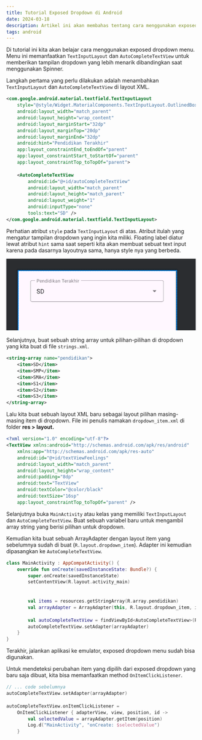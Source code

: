 ```yaml
---
title: Tutorial Exposed Dropdown di Android
date: 2024-03-18
description: Artikel ini akan membahas tentang cara menggunakan exposed dropdown untuk memberikan tampilan dropdown yang lebih menarik dibandingkan Spinner.
tags: android
---
```


Di tutorial ini kita akan belajar cara menggunakan exposed dropdown menu. Menu ini memanfaatkan `TextInputLayout` dan `AutoCompleteTextView` untuk memberikan tampilan dropdown yang lebih menarik dibandingkan saat menggunakan Spinner.

Langkah pertama yang perlu dilakukan adalah menambahkan `TextInputLayout` dan `AutoCompleteTextView` di layout XML.

```xml
<com.google.android.material.textfield.TextInputLayout
    style="@style/Widget.MaterialComponents.TextInputLayout.OutlinedBox.ExposedDropdownMenu"
    android:layout_width="match_parent"
    android:layout_height="wrap_content"
    android:layout_marginStart="32dp"
    android:layout_marginTop="20dp"
    android:layout_marginEnd="32dp"
    android:hint="Pendidikan Terakhir"
    app:layout_constraintEnd_toEndOf="parent"
    app:layout_constraintStart_toStartOf="parent"
    app:layout_constraintTop_toTopOf="parent">

    <AutoCompleteTextView
        android:id="@+id/autoCompleteTextView"
        android:layout_width="match_parent"
        android:layout_height="match_parent"
        android:layout_weight="1"
        android:inputType="none"
        tools:text="SD" />
</com.google.android.material.textfield.TextInputLayout>
```

Perhatian atribut `style` pada `TextInputLayout` di atas. Atribut itulah yang mengatur tampilan dropdown yang ingin kita miliki. Floating label diatur lewat atribut `hint` sama saat seperti kita akan membuat sebuat text input karena pada dasarnya layoutnya sama, hanya style nya yang berbeda.

![Desain dropdown di layout XML](/assets/images/posts/image.png)

Selanjutnya, buat sebuah string array untuk pilihan-pilihan di dropdown yang kita buat di file `strings.xml`.

```xml
<string-array name="pendidikan">
    <item>SD</item>
    <item>SMP</item>
    <item>SMA</item>
    <item>S1</item>
    <item>S2</item>
    <item>S3</item>
</string-array>
```

Lalu kita buat sebuah layout XML baru sebagai layout pilihan masing-masing item di dropdown. File ini penulis namakan `dropdown_item.xml` di folder **res > layout.**

```xml
<?xml version="1.0" encoding="utf-8"?>
<TextView xmlns:android="http://schemas.android.com/apk/res/android"
    xmlns:app="http://schemas.android.com/apk/res-auto"
    android:id="@+id/textViewFeelings"
    android:layout_width="match_parent"
    android:layout_height="wrap_content"
    android:padding="8dp"
    android:text="TextView"
    android:textColor="@color/black"
    android:textSize="16sp"
    app:layout_constraintTop_toTopOf="parent" />
```

Selanjutnya buka `MainActivity` atau kelas yang memiliki `TextInputLayout` dan `AutoCompleteTextView`. Buat sebuah variabel baru untuk mengambil array string yang berisi pilihan untuk dropdown.

Kemudian kita buat sebuah ArrayAdapter dengan layout item yang sebelumnya sudah di buat (`R.layout.dropdown_item`). Adapter ini kemudian dipasangkan ke `AutoCompleteTextView`.

```kotlin
class MainActivity : AppCompatActivity() {
    override fun onCreate(savedInstanceState: Bundle?) {
        super.onCreate(savedInstanceState)
        setContentView(R.layout.activity_main)


        val items = resources.getStringArray(R.array.pendidikan)
        val arrayAdapter = ArrayAdapter(this, R.layout.dropdown_item, items)

        val autoCompleteTextView = findViewById<AutoCompleteTextView>(R.id.autoCompleteTextView)
        autoCompleteTextView.setAdapter(arrayAdapter)
    }
}
```

Terakhir, jalankan aplikasi ke emulator, exposed dropdown menu sudah bisa digunakan.

Untuk mendeteksi perubahan item yang dipilih dari exposed dropdown yang baru saja dibuat, kita bisa memanfaatkan method `OnItemClickListener`.

```kotlin
// ... code sebelumnya
autoCompleteTextView.setAdapter(arrayAdapter)

autoCompleteTextView.onItemClickListener =
    OnItemClickListener { adapterView, view, position, id ->
        val selectedValue = arrayAdapter.getItem(position)
        Log.d("MainActivity", "onCreate: $selectedValue")
    }
```